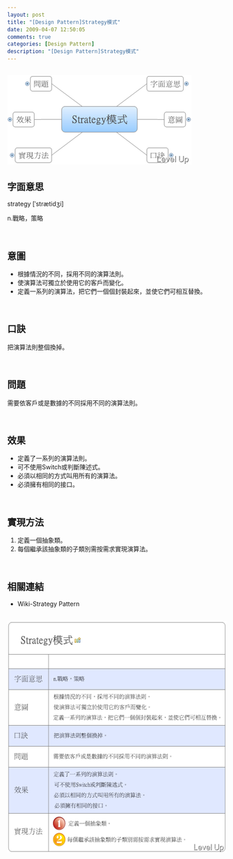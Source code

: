 ```yaml
---
layout: post
title: "[Design Pattern]Strategy模式"
date: 2009-04-07 12:50:05
comments: true
categories: [Design Pattern]
description: "[Design Pattern]Strategy模式"
---
```

<h2>
	<img alt="image" border="0" height="205" src="\images\posts\7899\image_thumb.png" style="border-right-width: 0px; border-top-width: 0px; border-bottom-width: 0px; border-left-width: 0px" width="424" /></h2>
<h2>
	字面意思</h2>
<p>
	strategy [ˈstrætidʒi]</p>
<p>
	n.戰略，策略</p>
<p>
	 </p>
<h2>
	意圖</h2>
<ul>
	<li>
		根據情況的不同，採用不同的演算法則。</li>
	<li>
		使演算法可獨立於使用它的客戶而變化。</li>
	<li>
		定義一系列的演算法，把它們一個個封裝起來，並使它們可相互替換。</li>
</ul>
<p>
	 </p>
<h2>
	口訣</h2>
<p>
	把演算法則整個換掉。</p>
<p>
	 </p>
<h2>
	問題</h2>
<p>
	需要依客戶或是數據的不同採用不同的演算法則。</p>
<p>
	 </p>
<h2>
	效果</h2>
<ul>
	<li>
		定義了一系列的演算法則。</li>
	<li>
		可不使用Switch或判斷陳述式。</li>
	<li>
		必須以相同的方式叫用所有的演算法。</li>
	<li>
		必須擁有相同的接口。</li>
</ul>
<p>
	 </p>
<h2>
	實現方法</h2>
<ol>
	<li>
		定義一個抽象類。</li>
	<li>
		每個繼承該抽象類的子類別需按需求實現演算法。</li>
</ol>
<p>
	 </p>
<h2>
	相關連結</h2>
<ul>
	<li>
		Wiki-Strategy Pattern</li>
</ul>
<p>
	 <img alt="image" border="0" height="531" src="\images\posts\7899\image_thumb_1.png" style="border-right-width: 0px; border-top-width: 0px; border-bottom-width: 0px; border-left-width: 0px" width="537" /></p>
